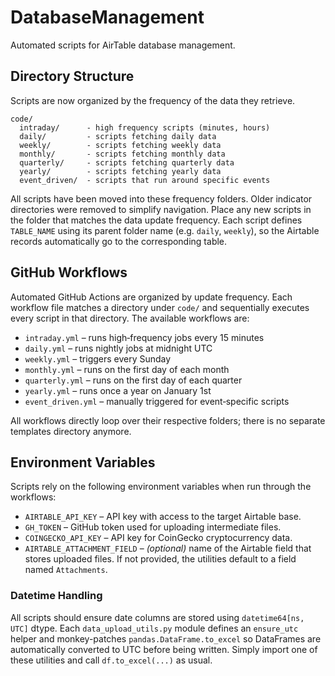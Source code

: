 # DatabaseManagement

Automated scripts for AirTable database management.

## Directory Structure

Scripts are now organized by the frequency of the data they retrieve.

```
code/
  intraday/      - high frequency scripts (minutes, hours)
  daily/         - scripts fetching daily data
  weekly/        - scripts fetching weekly data
  monthly/       - scripts fetching monthly data
  quarterly/     - scripts fetching quarterly data
  yearly/        - scripts fetching yearly data
  event_driven/  - scripts that run around specific events
```

All scripts have been moved into these frequency folders. Older indicator
directories were removed to simplify navigation. Place any new scripts in
the folder that matches the data update frequency. Each script defines
`TABLE_NAME` using its parent folder name (e.g. `daily`, `weekly`), so the
Airtable records automatically go to the corresponding table.

## GitHub Workflows

Automated GitHub Actions are organized by update frequency. Each workflow file
matches a directory under `code/` and sequentially executes every script in
that directory. The available workflows are:

* `intraday.yml` – runs high‑frequency jobs every 15 minutes
* `daily.yml` – runs nightly jobs at midnight UTC
* `weekly.yml` – triggers every Sunday
* `monthly.yml` – runs on the first day of each month
* `quarterly.yml` – runs on the first day of each quarter
* `yearly.yml` – runs once a year on January 1st
* `event_driven.yml` – manually triggered for event‑specific scripts

All workflows directly loop over their respective folders; there is no separate
templates directory anymore.

## Environment Variables

Scripts rely on the following environment variables when run through the
workflows:

* `AIRTABLE_API_KEY` – API key with access to the target Airtable base.
* `GH_TOKEN` – GitHub token used for uploading intermediate files.
* `COINGECKO_API_KEY` – API key for CoinGecko cryptocurrency data.
* `AIRTABLE_ATTACHMENT_FIELD` – *(optional)* name of the Airtable field that
  stores uploaded files. If not provided, the utilities default to a field
  named `Attachments`.

### Datetime Handling

All scripts should ensure date columns are stored using `datetime64[ns, UTC]`
dtype. Each `data_upload_utils.py` module defines an `ensure_utc` helper and
monkey-patches `pandas.DataFrame.to_excel` so DataFrames are automatically
converted to UTC before being written. Simply import one of these utilities and
call `df.to_excel(...)` as usual.
